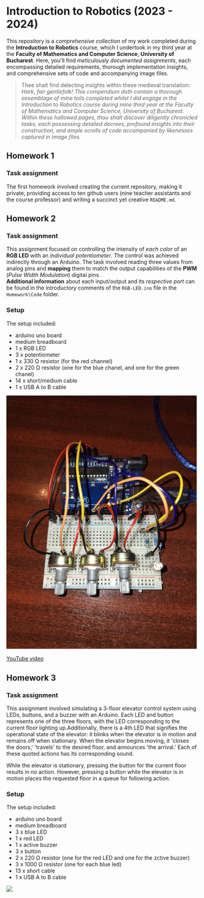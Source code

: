 # Introduction to Robotics (2023 - 2024)

This repository is a *comprehensive collection* of my work completed during the **Introduction to Robotics** course, which I undertook in my third year at the **Faculty of Mathematics and Computer Science**, **University of Bucharest**. Here, you'll find *meticulously documented assignments*, each encompassing detailed requirements, thorough implementation insights, and comprehensive sets of code and accompanying image files. 

> Thee shalt find delecting insights within these medieval translation: *Hark, fair gentlefolk! This compendium doth contain a thorough assemblage of mine toils completed whilst I did engage in the Introduction to Robotics course during mine third year at the Faculty of Mathematics and Computer Science, University of Bucharest. Within these hallowed pages, thou shalt discover diligently chronicled tasks, each possessing detailed decrees, profound insights into their construction, and ample scrolls of code accompanied by likenesses captured in image files.*

## Homework 1

### Task assignment
The first homework involved creating the current repository, making it private, providing access to ten github users (nine teacher assistants and the course professor) and writing a succinct yet creative `README.md`. 

## Homework 2

### Task assignment
This assignment focused on controlling the intensity of *each color* of an **RGB LED** with an *individual potentiometer*. The control was achieved indirectly through an Arduino. The task involved reading three values from analog pins and **mapping** them to match the output capabilities of the **PWM** (*Pulse Width Modulation*) digital pins. </br>
**Additional information** about each input/output and its *respective port* can be found in the introductory comments of the `RGB-LED.ino` file in the `Homework\Code` folder.

### Setup
The setup included:
  - arduino uno board
  - medium breadboard
  - 1 x RGB LED
  - 3 x potentiometer
  - 1 x 330 Ω resistor (for the red channel)
  - 2 x 220 Ω resistor (one for the blue chanel, and one for the green chanel)
  - 14 x short/medium cable 
  - 1 x USB A to B cable

<img src="https://github.com/magiuli/IntroductionToRobotics/blob/main/Homework/Assets/rgb_led_setup.jpg" width="500px">

<a href="https://youtu.be/zIxEojEt65U?si=s0HmiYX0PCU4duPW">YouTube video</a>

## Homework 3

### Task assignment

This assignment involved simulating a 3-floor elevator control system using LEDs, buttons, and a buzzer with an Arduino. Each LED and button represents one of the three floors, with the LED corresponding to the current floor lighting up.Additionally, there is a 4th LED that signifies the operational state of the elevator: it blinks when the elevator is in motion and remains off when stationary. When the elevator begins moving, it 'closes the doors,' 'travels' to the desired floor, and announces 'the arrival.' Each of these quoted actions has its corresponding sound.

While the elevator is stationary, pressing the button for the current floor results in no action. However, pressing a button while the elevator is in motion places the requested floor in a queue for following action.

### Setup
The setup included:
  - arduino uno board
  - medium breadboard
  - 3 x blue LED
  - 1 x red LED
  - 1 x active buzzer
  - 3 x button
  - 2 x 220 Ω resistor (one for the red LED and one for the zctive buzzer)
  - 3 x 1000 Ω resistor (one for each blue led)
  - 13 x short cable 
  - 1 x USB A to B cable

<img src="https://github.com/magiuli/IntroductionToRobotics/blob/main/Homework/Assets/elevator-simulator
  .jpg" width="500px">
